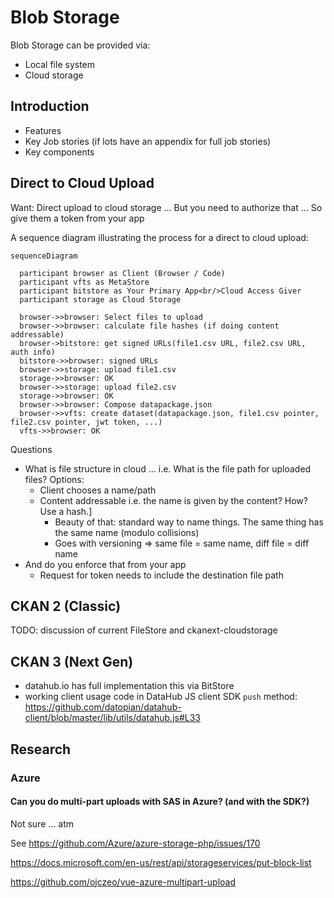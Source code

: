 # Blob Storage

Blob Storage can be provided via:

* Local file system
* Cloud storage


## Introduction

* Features
* Key Job stories (if lots have an appendix for full job stories)
* Key components


## Direct to Cloud Upload

Want: Direct upload to cloud storage ... But you need to authorize that ... So give them a token from your app

A sequence diagram illustrating the process for a direct to cloud upload:

```mermaid
sequenceDiagram

  participant browser as Client (Browser / Code)
  participant vfts as MetaStore
  participant bitstore as Your Primary App<br/>Cloud Access Giver
  participant storage as Cloud Storage
  
  browser->>browser: Select files to upload
  browser->>browser: calculate file hashes (if doing content addressable)
  browser->bitstore: get signed URLs(file1.csv URL, file2.csv URL, auth info)
  bitstore->>browser: signed URLs
  browser->>storage: upload file1.csv
  storage->>browser: OK
  browser->>storage: upload file2.csv
  storage->>browser: OK
  browser->>browser: Compose datapackage.json
  browser->>vfts: create dataset(datapackage.json, file1.csv pointer, file2.csv pointer, jwt token, ...)
  vfts->>browser: OK
```

Questions

* What is file structure in cloud ... i.e. What is the file path for uploaded files? Options:
  * Client chooses a name/path
  * Content addressable i.e. the name is given by the content? How? Use a hash.]
    * Beauty of that: standard way to name things. The same thing has the same name (modulo collisions)
    * Goes with versioning => same file = same name, diff file = diff name
* And do you enforce that from your app
  * Request for token needs to include the destination file path

## CKAN 2 (Classic)

TODO: discussion of current FileStore and ckanext-cloudstorage

## CKAN 3 (Next Gen)

* datahub.io has full implementation this via BitStore
* working client usage code in DataHub JS client SDK `push` method: https://github.com/datopian/datahub-client/blob/master/lib/utils/datahub.js#L33

## Research

### Azure

#### Can you do multi-part uploads with SAS in Azure? (and with the SDK?)

Not sure ... atm

See https://github.com/Azure/azure-storage-php/issues/170

https://docs.microsoft.com/en-us/rest/api/storageservices/put-block-list

https://github.com/ojczeo/vue-azure-multipart-upload

<mermaid />


